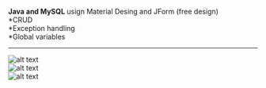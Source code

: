 <b>Java and MySQL</b> usign Material Desing and JForm (free design) <br />
*CRUD <br />
*Exception handling <br />
*Global variables
<hr />

![alt text](https://firebasestorage.googleapis.com/v0/b/eduardolealdev-front.appspot.com/o/projects%2Fpia-crud-all.png?alt=media&token=0b6470c2-ec34-456f-80fe-6be7a772c4e1) <br />
![alt text](https://firebasestorage.googleapis.com/v0/b/eduardolealdev-front.appspot.com/o/projects%2Fpia-crud.png?alt=media&token=d65e5fc5-135c-4cf0-ac18-53fa7ad9e65b) <br />
![alt text](https://firebasestorage.googleapis.com/v0/b/eduardolealdev-front.appspot.com/o/projects%2Fpia-crud-profile.png?alt=media&token=a930fc60-1fb7-4684-a73c-b1a00fc1b7a4) <br />
